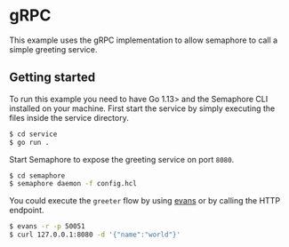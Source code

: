 # gRPC

This example uses the gRPC implementation to allow semaphore to call a simple greeting service.

## Getting started

To run this example you need to have Go 1.13> and the Semaphore CLI installed on your machine.
First start the service by simply executing the files inside the service directory.

```bash
$ cd service
$ go run .
```

Start Semaphore to expose the greeting service on port `8080`.

```bash
$ cd semaphore
$ semaphore daemon -f config.hcl
```

You could execute the `greeter` flow by using [evans](https://github.com/ktr0731/evans) or by calling the HTTP endpoint.

```bash
$ evans -r -p 50051
$ curl 127.0.0.1:8080 -d '{"name":"world"}'
```